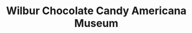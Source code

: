 ---
layout: repo
title: "Wilbur Chocolate Candy Americana Museum"
id: 14039
permalink: repos/14039/
---